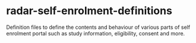 # radar-self-enrolment-definitions
Definition files to define the contents and behaviour of various parts of self enrolment portal such as study information, eligibility, consent and more.

